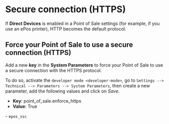 # Secure connection (HTTPS)

If **Direct Devices** is enabled in a Point of Sale settings (for
example, if you use an ePos printer), HTTP becomes the default protocol.

## Force your Point of Sale to use a secure connection (HTTPS)

Add a new **key** in the **System Parameters** to force your Point of
Sale to use a secure connection with the HTTPS protocol.

To do so, activate the `developer mode <developer-mode>`, go to
`Settings -->
Technical --> Parameters --> System Parameters`, then create a new
parameter, add the following values and click on *Save*.

  - **Key**:
    <span class="title-ref">point\_of\_sale.enforce\_https</span>
  - **Value**: <span class="title-ref">True</span>

<div class="seealso">

\- `epos_ssc`

</div>
